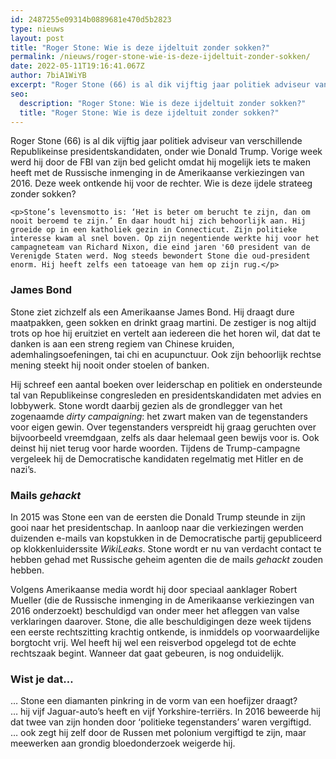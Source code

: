 ```yaml
---
id: 2487255e09314b0889681e470d5b2823
type: nieuws
layout: post
title: "Roger Stone: Wie is deze ijdeltuit zonder sokken?"
permalink: /nieuws/roger-stone-wie-is-deze-ijdeltuit-zonder-sokken/
date: 2022-05-11T19:16:41.067Z
author: 7biA1WiYB
excerpt: "Roger Stone (66) is al dik vijftig jaar politiek adviseur van verschillende Republikeinse presidentskandidaten, onder wie Donald Trump. Vorige week werd hij door de FBI van zijn bed gelicht omdat hij mogelijk iets te maken heeft met de Russische inmenging in de Amerikaanse verkiezingen van 2016. Deze week ontkende hij voor de rechter. Wie is deze ijdele strateeg zonder sokken?  "
seo:
  description: "Roger Stone: Wie is deze ijdeltuit zonder sokken?"
  title: "Roger Stone: Wie is deze ijdeltuit zonder sokken?"
---
```

Roger Stone (66) is al dik vijftig jaar politiek adviseur van verschillende Republikeinse presidentskandidaten, onder wie Donald Trump. Vorige week werd hij door de FBI van zijn bed gelicht omdat hij mogelijk iets te maken heeft met de Russische inmenging in de Amerikaanse verkiezingen van 2016. Deze week ontkende hij voor de rechter. Wie is deze ijdele strateeg zonder sokken?  

    <p>Stone’s levensmotto is: ‘Het is beter om berucht te zijn, dan om nooit beroemd te zijn.’ En daar houdt hij zich behoorlijk aan. Hij groeide op in een katholiek gezin in Connecticut. Zijn politieke interesse kwam al snel boven. Op zijn negentiende werkte hij voor het campagneteam van Richard Nixon, die eind jaren '60 president van de Verenigde Staten werd. Nog steeds bewondert Stone die oud-president enorm. Hij heeft zelfs een tatoeage van hem op zijn rug.</p>
<h3>James Bond </h3>
<p>Stone ziet zichzelf als een Amerikaanse James Bond. Hij draagt dure maatpakken, geen sokken en drinkt graag martini. De zestiger is nog altijd trots op hoe hij eruitziet en vertelt aan iedereen die het horen wil, dat dat te danken is aan een streng regiem van Chinese kruiden, ademhalingsoefeningen, tai chi en acupunctuur. Ook zijn behoorlijk rechtse mening steekt hij nooit onder stoelen of banken. </p>
<p>Hij schreef een aantal boeken over leiderschap en politiek en ondersteunde tal van Republikeinse congresleden en presidentskandidaten met advies en lobbywerk. Stone wordt daarbij gezien als de grondlegger van het zogenaamde <em>dirty campaigning</em>: het zwart maken van de tegenstanders voor eigen gewin. Over tegenstanders verspreidt hij graag geruchten over bijvoorbeeld vreemdgaan, zelfs als daar helemaal geen bewijs voor is. Ook deinst hij niet terug voor harde woorden. Tijdens de Trump-campagne vergeleek hij de Democratische kandidaten regelmatig met Hitler en de nazi’s. </p>
<h3>Mails <em>gehackt </em></h3>
<p>In 2015 was Stone een van de eersten die Donald Trump steunde in zijn gooi naar het presidentschap. In aanloop naar die verkiezingen werden duizenden e-mails van kopstukken in de Democratische partij gepubliceerd op klokkenluiderssite <em>WikiLeaks</em>. Stone wordt er nu van verdacht contact te hebben gehad met Russische geheim agenten die de mails <em>gehackt </em>zouden hebben. </p>
<p>Volgens Amerikaanse media wordt hij door speciaal aanklager Robert Mueller (die de Russische inmenging in de Amerikaanse verkiezingen van 2016 onderzoekt) beschuldigd van onder meer het afleggen van valse verklaringen daarover. Stone, die alle beschuldigingen deze week tijdens een eerste rechtszitting krachtig ontkende, is inmiddels op voorwaardelijke borgtocht vrij. Wel heeft hij wel een reisverbod opgelegd tot de echte rechtszaak begint. Wanneer dat gaat gebeuren, is nog onduidelijk. </p>
<h3>Wist je dat…</h3>
<p> … Stone een diamanten pinkring in de vorm van een hoefijzer draagt?<br>… hij vijf Jaguar-auto’s heeft en vijf Yorkshire-terriërs. In 2016 beweerde hij dat twee van zijn honden door ‘politieke tegenstanders’ waren vergiftigd.<br>… ook zegt hij zelf door de Russen met polonium vergiftigd te zijn, maar meewerken aan grondig bloedonderzoek weigerde hij.</p>  
